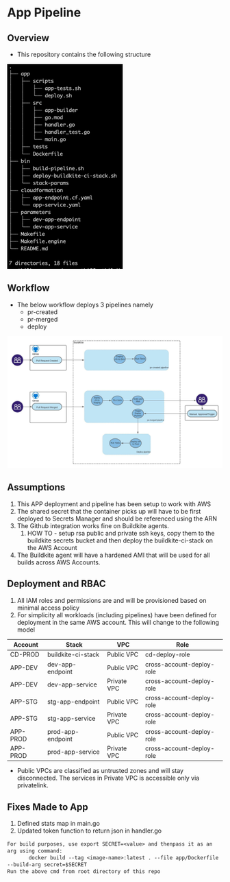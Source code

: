 # App Pipeline


## Overview
   - This repository contains the following structure

   ![Alt text](./screen/directory.png?raw=true "Directory Structure")


## Workflow
   - The below workflow deploys 3 pipelines namely
     - pr-created
     - pr-merged
     - deploy

   ![Alt text](./screen/workflow.jpeg?raw=true "Pipeline Workflow")


## Assumptions
1. This APP deployment and pipeline has been setup to work with AWS
2. The shared secret that the container picks up will have to be first deployed to Secrets Manager and should be
referenced using the ARN   
3. The Github integration works fine on Buildkite agents. 
   1. HOW TO - setup rsa public and private ssh keys, copy them to the buildkite secrets bucket and 
   then deploy the buildkite-ci-stack on the AWS Account  
4. The Buildkite agent will have a hardened AMI that will be used for all builds across AWS Accounts.

## Deployment and RBAC
1. All IAM roles and permissions are and will be provisioned based on minimal access policy
2. For simplicity all workloads (including pipelines) have been defined for deployment in the same AWS account. This will change to the following model

Account | Stack | VPC | Role | 
--- | --- | --- | --- |
CD-PROD | buildkite-ci-stack | Public VPC | cd-deploy-role |
APP-DEV | dev-app-endpoint | Public VPC | cross-account-deploy-role |
APP-DEV | dev-app-service | Private VPC | cross-account-deploy-role |
APP-STG | stg-app-endpoint | Public VPC | cross-account-deploy-role |
APP-STG | stg-app-service | Private VPC | cross-account-deploy-role |
APP-PROD | prod-app-endpoint | Public VPC | cross-account-deploy-role |
APP-PROD | prod-app-service | Private VPC | cross-account-deploy-role |
* Public VPCs are classified as untrusted zones and will stay disconnected. The services in Private VPC is accessible only via privatelink.


## Fixes Made to App
1. Defined stats map in main.go
2. Updated token function to return json in handler.go

```
For build purposes, use export SECRET=<value> and thenpass it as an arg using command:
       docker build --tag <image-name>:latest . --file app/Dockerfile --build-arg secret=$SECRET
Run the above cmd from root directory of this repo
```